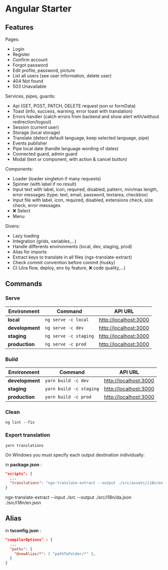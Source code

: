 # Angular Starter

## Features

Pages:

-   Login
-   Register
-   Confirm account
-   Forgot password
-   Edit profile, password, picture
-   List all users (see user information, delete user)
-   404 Not found
-   503 Unavailable

Services, pipes, guards:

-   Api (GET, POST, PATCH, DELETE request json or formData)
-   Toast (info, success, warning, error toast with translation)
-   Errors handler (catch errors from backend and show alert with/without redirection/logout)
-   Session (current user)
-   Storage (local storage)
-   Translate (detect default language, keep selected language, pipe)
-   Events publisher
-   Pipe local date (handle language wording of dates)
-   Connected guard, admin guard
-   Modal (text or component, with action & cancel button)

Components:

-   Loader (loader singleton if many requests)
-   Spinner (with label if no result)
-   Input text with label, icon, required, disabled, pattern, min/max length, error messages (type: text, email, password, textarea, checkbox)
-   Input file with label, icon, required, disabled, extensions check, size check, error messages
-   ❌ Select
-   Menu

Divers:

-   Lazy loading
-   Integration (grids, variables,...)
-   Handle differents environments (local, dev, staging, prod)
-   Alias for imports
-   Extract keys to translate in all files (ngx-translate-extract)
-   Check commit convention before commit (husky)
-   CI (Jira flow, deploy, env by feature, ❌ code quality,...)

## Commands

### Serve

| Environment     | Command               | API URL                                                         |
| --------------- | --------------------- | --------------------------------------------------------------- |
| **local**       | `ng serve -c local`   | <http://localhost:3000> |
| **development** | `ng serve -c dev`     | <http://localhost:3000> |
| **staging**     | `ng serve -c staging` | <http://localhost:3000> |
| **production**  | `ng serve -c prod`    | <http://localhost:3000> |

### Build

| Environment     | Command                 | API URL                                                         |
| --------------- | ----------------------- | --------------------------------------------------------------- |
| **development** | `yarn build -c dev`     | <http://localhost:3000> |
| **staging**     | `yarn build -c staging` | <http://localhost:3000> |
| **production**  | `yarn build -c prod`    | <http://localhost:3000> |

### Clean

`ng lint --fix`

### Export translation

`yarn translations`

On Windows you must specify each output destination individually:

in **package.json** :

```json
"scripts": {
  ...
  "translations": "ngx-translate-extract --output ./src/assets/i18n/en.json ..."
}
```

ngx-translate-extract --input ./src --output ./src/i18n/da.json ./src/i18n/en.json

## Alias

in **tsconfig.json** :

```json
"compilerOptions" : {
  ...
  "paths": {
    "@newAlias/*": [ "pathToFolder/*" ],
  }
}
```
